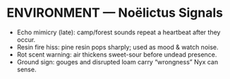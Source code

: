 # ENVIRONMENT — Noëlictus Signals

- Echo mimicry (late): camp/forest sounds repeat a heartbeat after they occur.
- Resin fire hiss: pine resin pops sharply; used as mood & watch noise.
- Rot scent warning: air thickens sweet-sour before undead presence.
- Ground sign: gouges and disrupted loam carry “wrongness” Nyx can sense.
